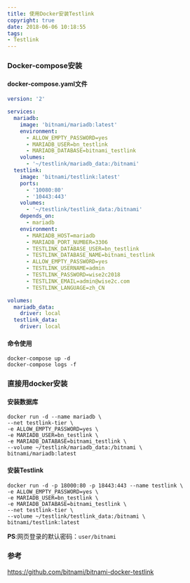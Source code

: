 ```yaml
---
title: 使用Docker安装Testlink
copyright: true
date: 2018-06-06 10:18:55
tags:
- Testlink
---
```


### Docker-compose安装

#### docker-compose.yaml文件

```yaml
version: '2'

services:
  mariadb:
    image: 'bitnami/mariadb:latest'
    environment:
      - ALLOW_EMPTY_PASSWORD=yes
      - MARIADB_USER=bn_testlink
      - MARIADB_DATABASE=bitnami_testlink
    volumes:
      - '~/testlink/mariadb_data:/bitnami'
  testlink:
    image: 'bitnami/testlink:latest'
    ports:
      - '10080:80'
      - '10443:443'
    volumes:
      - '~/testlink/testlink_data:/bitnami'
    depends_on:
      - mariadb
    environment:
      - MARIADB_HOST=mariadb
      - MARIADB_PORT_NUMBER=3306
      - TESTLINK_DATABASE_USER=bn_testlink
      - TESTLINK_DATABASE_NAME=bitnami_testlink
      - ALLOW_EMPTY_PASSWORD=yes
      - TESTLINK_USERNAME=admin
      - TESTLINK_PASSWORD=wise2c2018
      - TESTLINK_EMAIL=admin@wise2c.com
      - TESTLINK_LANGUAGE=zh_CN

volumes:
  mariadb_data:
    driver: local
  testlink_data:
    driver: local
```

#### 命令使用

```shell
docker-compose up -d
docker-compose logs -f
```

### 直接用docker安装

#### 安装数据库

```shell
docker run -d --name mariadb \
--net testlink-tier \
-e ALLOW_EMPTY_PASSWORD=yes \
-e MARIADB_USER=bn_testlink \
-e MARIADB_DATABASE=bitnami_testlink \
--volume ~/testlink/mariadb_data:/bitnami \
bitnami/mariadb:latest
```

#### 安装Testlink

```shell
docker run -d -p 18000:80 -p 18443:443 --name testlink \
-e ALLOW_EMPTY_PASSWORD=yes \
-e MARIADB_USER=bn_testlink \
-e MARIADB_DATABASE=bitnami_testlink \
--net testlink-tier \
--volume ~/testlink/testlink_data:/bitnami \
bitnami/testlink:latest
```

**PS**:网页登录的默认密码：`user/bitnami`

### 参考

https://github.com/bitnami/bitnami-docker-testlink